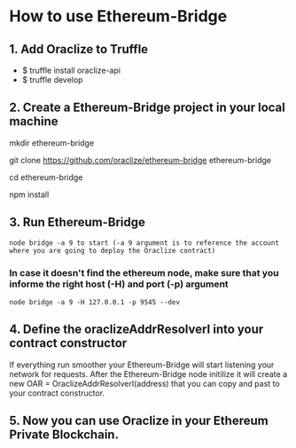 # How to use Ethereum-Bridge

## 1. Add Oraclize to Truffle

  * $ truffle install oraclize-api
  * $ truffle develop

## 2. Create a Ethereum-Bridge project in your local machine

  mkdir ethereum-bridge
  
  git clone https://github.com/oraclize/ethereum-bridge ethereum-bridge
  
  cd ethereum-bridge
  
  npm install

## 3. Run Ethereum-Bridge
	node bridge -a 9 to start (-a 9 argument is to reference the account where you are going to deploy the Oraclize contract)
	
  ### In case it doesn't find the ethereum node, make sure that you informe the right host (-H) and port (-p) argument
	node bridge -a 9 -H 127.0.0.1 -p 9545 --dev
  
## 4. Define the oraclizeAddrResolverI into your contract constructor 
If everything run smoother your Ethereum-Bridge will start listening your network for requests. After the Ethereum-Bridge node initilize it will create a new OAR = OraclizeAddrResolverI(address) that you can copy and past to your contract constructor.

## 5. Now you can use Oraclize in your Ethereum Private Blockchain.




	
	
